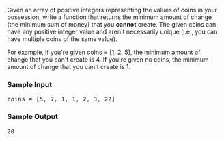 <div class="html">
<p>
  Given an array of positive integers representing the values of coins in your
  possession, write a function that returns the minimum amount of change (the
  minimum sum of money) that you <b>cannot</b> create. The given coins can have
  any positive integer value and aren't necessarily unique (i.e., you can have
  multiple coins of the same value).
</p>
<p>
  For example, if you're given <span>coins = [1, 2, 5]</span>, the minimum
  amount of change that you can't create is <span>4</span>. If you're given no
  coins, the minimum amount of change that you can't create is <span>1</span>.
</p>
<h3>Sample Input</h3>
<pre><span class="CodeEditor-promptParameter">coins</span> = [5, 7, 1, 1, 2, 3, 22]
</pre>
<h3>Sample Output</h3>
<pre>20
</pre>
</div>
